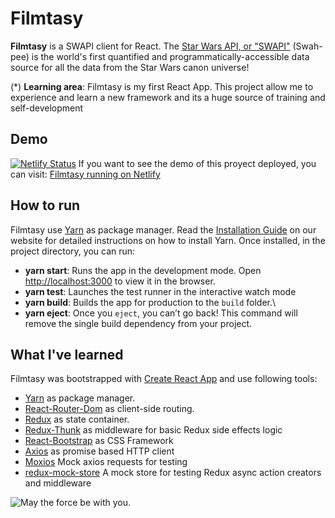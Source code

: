 # Filmtasy

**Filmtasy** is a SWAPI client for React. The [Star Wars API, or "SWAPI"](https://swapi.dev/) (Swah-pee) is the world's first quantified and programmatically-accessible data source for all the data from the Star Wars canon universe!

(\*) **Learning area**: Filmtasy is my first React App. This project allow me to experience and learn a new framework and its a huge source of training and self-development

## Demo

[![Netlify Status](https://api.netlify.com/api/v1/badges/b88d6c1b-4cfe-4ee7-a907-3b6efb964d2b/deploy-status)](https://app.netlify.com/sites/practical-mcnulty-40c0fb/deploys)
If you want to see the demo of this proyect deployed, you can visit: [Filmtasy running on Netlify](https://practical-mcnulty-40c0fb.netlify.app/)

## How to run

Filmtasy use [Yarn](https://yarnpkg.com/) as package manager. Read the [Installation Guide](https://yarnpkg.com/en/docs/install) on our website for detailed instructions on how to install Yarn.
Once installed, in the project directory, you can run:

- **yarn start**: Runs the app in the development mode. Open [http://localhost:3000](http://localhost:3000) to view it in the browser.
- **yarn test**: Launches the test runner in the interactive watch mode
- **yarn build**: Builds the app for production to the `build` folder.\
- **yarn eject**: Once you `eject`, you can’t go back! This command will remove the single build dependency from your project.

## What I've learned

Filmtasy was bootstrapped with [Create React App](https://github.com/facebook/create-react-app) and use following tools:

- [Yarn](https://yarnpkg.com/) as package manager.
- [React-Router-Dom](https://reactrouter.com/web/guides/quick-start) as client-side routing.
- [Redux](https://redux.js.org/) as state container.
- [Redux-Thunk](https://github.com/reduxjs/redux-thunk) as middleware for basic Redux side effects logic
- [React-Bootstrap](https://react-bootstrap.github.io/) as CSS Framework
- [Axios](https://github.com/axios/axios) as promise based HTTP client
- [Moxios](https://github.com/axios/moxios) Mock axios requests for testing
- [redux-mock-store](https://github.com/reduxjs/redux-mock-store) A mock store for testing Redux async action creators and middleware

![May the force be with you.](https://www.clipartkey.com/mpngs/m/6-62632_clip-art-may-the-force-be-with-you.png)
